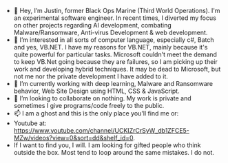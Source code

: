 - 👋 Hey, I’m Justin, former Black Ops Marine (Third World Operations). I'm an experimental software engineer. In recent times, I 
 diverted my focus on other projects regarding AI development, combating Malware/Ransomware, Anti-virus Development & web development.
- 👀 I’m interested in all sorts of computer language, especially c#, Batch and yes, VB.NET. I have my reasons for VB.NET, mainly because it's quite powerful for particular tasks. Microsoft couldn't meet the demand to keep VB.Net going because they are failures, so I am picking up their work and developing hybrid techniques.
It may be dead to Microsoft, but not me nor the private development I have added to it.
- 🌱 I’m currently working with deep learning, Malware and Ransomware behavior, Web Site Design using HTML, CSS & JavaScript. 
- 💞️ I’m looking to collaborate on nothing. My work is private and sometimes I give programs/code freely to the public.
- 📫 I am a ghost and this is the only place you'll find me or:
- Youtube at: https://www.youtube.com/channel/UCKIZrCrSyW_db1ZFCE5-MZw/videos?view=0&sort=dd&shelf_id=0. 
- If I want to find you, I will. I am looking for gifted people who think outside the box. Most tend to loop around the same mistakes. I do not. 

<!---
Rythorian77/Rythorian77 is a ✨ special ✨ repository because its `README.md` (this file) appears on your GitHub profile.
You can click the Preview link to take a look at your changes.
--->
